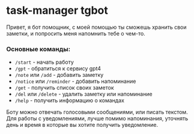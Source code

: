 # task-manager tgbot

Привет, я бот помощник, с моей помощью ты сможешь хранить свои заметки, и попросить меня напомнить тебе о чем-то.

### Основные команды:
- `/start` - начать работу
- `/gpt` - обратиться к сервису gpt4
- `/note` или `/add` - добавить заметку
- `/notice` или `/reminder` - добавить напоминание
- `/get` - получить список своих заметок
- `/del` или `/delete` - удалить заметку или напоминание
- `/help` - получить информацию о командах

Боту можно отвечать голосовыми сообщениями, или писать текстом.
Для работы с уведомлениями, лучше помимо напоминания, уточнять день и время в которые вы хотите получить уведомление.

